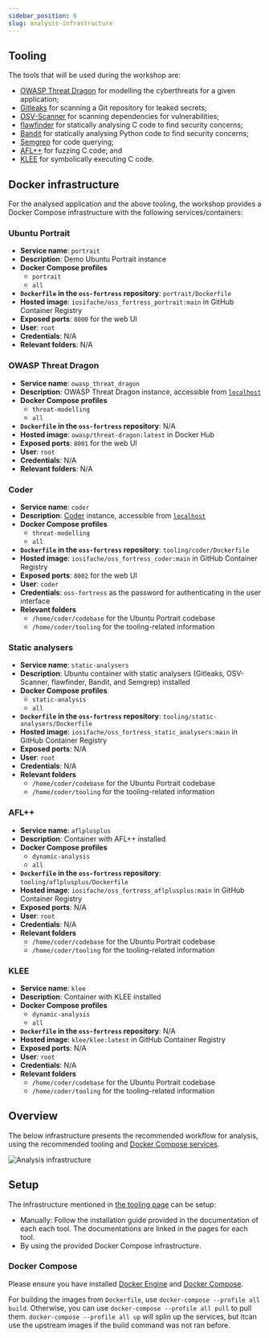 ```yaml
---
sidebar_position: 6
slug: analysis-infrastructure
---
```


## Tooling

The tools that will be used during the workshop are:
- [OWASP Threat Dragon](/threat-modelling/owasp-threat-dragon) for modelling the cyberthreats for a given application;
- [Gitleaks](/secret-scanning/gitleaks) for scanning a Git repository for leaked secrets;
- [OSV-Scanner](/dependency-scanning/osv-scanner) for scanning dependencies for vulnerabilities;
- [flawfinder](/linting/flawfinder) for statically analysing C code to find security concerns;
- [Bandit](/linting/bandit) for statically analysing Python code to find security concerns;
- [Semgrep](/code-query/semgrep) for code querying;
- [AFL++](/fuzzing/aflplusplus) for fuzzing C code; and
- [KLEE](/symbolic-execution/klee) for symbolically executing C code.

## Docker infrastructure

For the analysed application and the above tooling, the workshop provides a Docker Compose infrastructure with the following services/containers:

### Ubuntu Portrait

- **Service name**: `portrait`
- **Description**: Demo Ubuntu Portrait instance
- **Docker Compose profiles**
    - `portrait`
    - `all`
- **`Dockerfile` in the `oss-fortress` repository**: `portrait/Dockerfile`
- **Hosted image**: `iosifache/oss_fortress_portrait:main` in GitHub Container Registry
- **Exposed ports**: `8000` for the web UI
- **User**: `root`
- **Credentials**: N/A
- **Relevant folders**: N/A

### OWASP Threat Dragon

- **Service name**: `owasp_threat_dragon`
- **Description**: OWASP Threat Dragon instance, accessible from [`localhost`](http://localhost:8081)
- **Docker Compose profiles**
    - `threat-modelling`
    - `all`
- **`Dockerfile` in the `oss-fortress` repository**: N/A
- **Hosted image**: `owasp/threat-dragon:latest` in Docker Hub
- **Exposed ports**: `8001` for the web UI
- **User**: `root`
- **Credentials**: N/A
- **Relevant folders**: N/A

### Coder

- **Service name**: `coder`
- **Description**: [Coder](https://coder.com) instance, accessible from [`localhost`](http://localhost:8082/?folder=/home/coder)
- **Docker Compose profiles**
    - `threat-modelling`
    - `all`
- **`Dockerfile` in the `oss-fortress` repository**: `tooling/coder/Dockerfile`
- **Hosted image**: `iosifache/oss_fortress_coder:main` in GitHub Container Registry
- **Exposed ports**: `8002` for the web UI
- **User**: `coder`
- **Credentials**: `oss-fortress` as the password for authenticating in the user interface
- **Relevant folders**
    - `/home/coder/codebase` for the Ubuntu Portrait codebase
    - `/home/coder/tooling` for the tooling-related information

### Static analysers

- **Service name**: `static-analysers`
- **Description**: Ubuntu container with static analysers (Gitleaks, OSV-Scanner, flawfinder, Bandit, and Semgrep) installed
- **Docker Compose profiles**
    - `static-analysis`
    - `all`
- **`Dockerfile` in the `oss-fortress` repository**: `tooling/static-analysers/Dockerfile`
- **Hosted image**: `iosifache/oss_fortress_static_analysers:main` in GitHub Container Registry
- **Exposed ports**: N/A
- **User**: `root`
- **Credentials**: N/A
- **Relevant folders**
    - `/home/coder/codebase` for the Ubuntu Portrait codebase
    - `/home/coder/tooling` for the tooling-related information

### AFL++

- **Service name**: `aflplusplus`
- **Description**: Container with AFL++ installed
- **Docker Compose profiles**
    - `dynamic-analysis`
    - `all`
- **`Dockerfile` in the `oss-fortress` repository**: `tooling/aflplusplus/Dockerfile`
- **Hosted image**: `iosifache/oss_fortress_aflplusplus:main` in GitHub Container Registry
- **Exposed ports**: N/A
- **User**: `root`
- **Credentials**: N/A
- **Relevant folders**
    - `/home/coder/codebase` for the Ubuntu Portrait codebase
    - `/home/coder/tooling` for the tooling-related information

### KLEE

- **Service name**: `klee`
- **Description**: Container with KLEE installed
- **Docker Compose profiles**
    - `dynamic-analysis`
    - `all`
- **`Dockerfile` in the `oss-fortress` repository**: N/A
- **Hosted image**: `klee/klee:latest` in GitHub Container Registry
- **Exposed ports**: N/A
- **User**: `root`
- **Credentials**: N/A
- **Relevant folders**
    - `/home/coder/codebase` for the Ubuntu Portrait codebase
    - `/home/coder/tooling` for the tooling-related information


## Overview

The below infrastructure presents the recommended workflow for analysis, using the recommended tooling and [Docker Compose services](#docker-infrastructure).

![Analysis infrastructure](/img/diagrams/analysis-infra.png)

## Setup

The infrastructure mentioned in [the tooling page](/environment/analysis-infrastructure) can be setup:
- Manually: Follow the installation guide provided in the documentation of each each tool. The documentations are linked in the pages for each tool.
- By using the provided Docker Compose infrastructure.

### Docker Compose 

Please ensure you have installed [Docker Engine](https://docs.docker.com/engine/install/) and [Docker Compose](https://docs.docker.com/compose/install/).

For building the images from `Dockerfile`, use `docker-compose --profile all build`. Otherwise, you can use `docker-compose --profile all pull` to pull them. `docker-compose --profile all up` will splin up the services, but itcan use the upstream images if the build command was not ran before.

